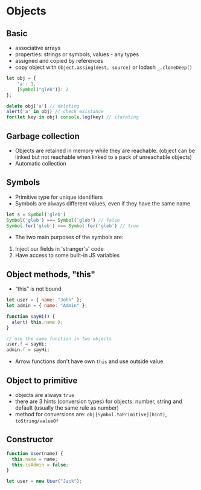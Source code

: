 # Objects
## Basic
- associative arrays
- properties: strings or symbols, values - any types
- assigned and copied by references
- copy object with `Object.assing(dest, source)` or lodash `_.cloneDeep()`

```javascript
let obj = {
	'a': 1,
	[Symbol("gleb")]: 2
};

delete obj['a'] // deleting
alert('a' in obj) // check existance
for(let key in obj) console.log(key) // iterating
```
## Garbage collection
- Objects are retained in memory while they are reachable. (object can be linked but not reachable when linked to a pack of unreachable objects)
- Automatic collection

## Symbols
- Primitive type for unique identifiers
- Symbols are always different values, even if they have the same name
```javascript
let s = Symbol('gleb')
Symbol('gleb') === Symbol('gleb') // false
Symbol.for('gleb') === Symbol.for('gleb') // true
```
- The two main purposes of the symbols are:
1) Inject our fields in 'stranger's' code
2) Have access to some built-in JS variables

## Object methods, "this"
- “this” is not bound
```javascript
let user = { name: "John" };
let admin = { name: "Admin" };

function sayHi() {
  alert( this.name );
}

// use the same function in two objects
user.f = sayHi;
admin.f = sayHi;
```
- Arrow functions don't have own `this` and use outside value

## Object to primitive
- objects are always `true`
- there are 3 hints (conversion types) for objects: number, string and default (usually the same rule as number)
- method for conversions are: `obj[Symbol.toPrimitive](hint)`, `toString/valueOf`

## Constructor
```javascript
function User(name) {
  this.name = name;
  this.isAdmin = false;
}

let user = new User("Jack");
```
